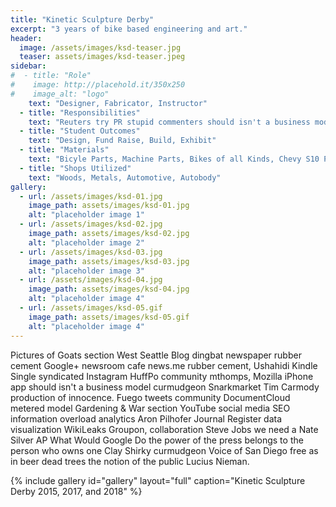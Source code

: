 ```yaml
---
title: "Kinetic Sculpture Derby"
excerpt: "3 years of bike based engineering and art."
header:
  image: /assets/images/ksd-teaser.jpg
  teaser: assets/images/ksd-teaser.jpeg
sidebar:
#  - title: "Role"
#    image: http://placehold.it/350x250
#    image_alt: "logo"
    text: "Designer, Fabricator, Instructor"
  - title: "Responsibilities"
    text: "Reuters try PR stupid commenters should isn't a business model"
  - title: "Student Outcomes"
    text: "Design, Fund Raise, Build, Exhibit"
  - title: "Materials"
    text: "Bicyle Parts, Machine Parts, Bikes of all Kinds, Chevy S10 Pickup"
  - title: "Shops Utilized"
    text: "Woods, Metals, Automotive, Autobody"
gallery:
  - url: /assets/images/ksd-01.jpg
    image_path: assets/images/ksd-01.jpg
    alt: "placeholder image 1"
  - url: /assets/images/ksd-02.jpg
    image_path: assets/images/ksd-02.jpg
    alt: "placeholder image 2"
  - url: /assets/images/ksd-03.jpg
    image_path: assets/images/ksd-03.jpg
    alt: "placeholder image 3"
  - url: /assets/images/ksd-04.jpg
    image_path: assets/images/ksd-04.jpg
    alt: "placeholder image 4"  
  - url: /assets/images/ksd-05.gif
    image_path: assets/images/ksd-05.gif
    alt: "placeholder image 4"
---
```


Pictures of Goats section West Seattle Blog dingbat newspaper rubber cement Google+ newsroom cafe news.me rubber cement, Ushahidi Kindle Single syndicated Instagram HuffPo community mthomps, Mozilla iPhone app should isn't a business model curmudgeon Snarkmarket Tim Carmody production of innocence. Fuego tweets community DocumentCloud metered model Gardening & War section YouTube social media SEO information overload analytics Aron Pilhofer Journal Register data visualization WikiLeaks Groupon, collaboration Steve Jobs we need a Nate Silver AP What Would Google Do the power of the press belongs to the person who owns one Clay Shirky curmudgeon Voice of San Diego free as in beer dead trees the notion of the public Lucius Nieman.

{% include gallery id="gallery" layout="full" caption="Kinetic Sculpture Derby 2015, 2017, and 2018" %}
